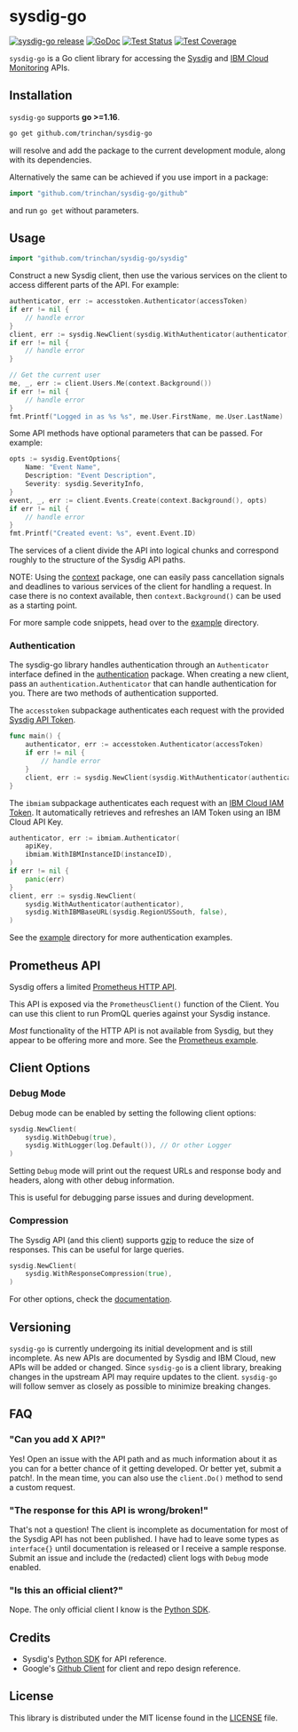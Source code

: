 # sysdig-go #

[![sysdig-go release](https://img.shields.io/github/v/release/trinchan/sysdig-go?sort=semver)](https://github.com/trinchan/sysdig-go/releases)
[![GoDoc](https://img.shields.io/static/v1?label=godoc&message=reference&color=blue)](https://pkg.go.dev/github.com/trinchan/sysdig-go/github)
[![Test Status](https://github.com/trinchan/sysdig-go/workflows/tests/badge.svg)](https://github.com/trinchan/sysdig-go/actions?query=workflow%3Atests)
[![Test Coverage](https://codecov.io/gh/trinchan/sysdig-go/branch/main/graph/badge.svg)](https://codecov.io/gh/trinchan/sysdig-go)

`sysdig-go` is a Go client library for accessing the [Sysdig](https://docs.sysdig.com/en/docs/developer-tools) and [IBM Cloud Monitoring](https://cloud.ibm.com/apidocs/monitor) APIs.

## Installation ##

`sysdig-go` supports **go >=1.16**.

```bash
go get github.com/trinchan/sysdig-go
```

will resolve and add the package to the current development module, along with its dependencies.

Alternatively the same can be achieved if you use import in a package:

```go
import "github.com/trinchan/sysdig-go/github"
```

and run `go get` without parameters.

## Usage ##

```go
import "github.com/trinchan/sysdig-go/sysdig"
```

Construct a new Sysdig client, then use the various services on the client to
access different parts of the API. For example:

```go
authenticator, err := accesstoken.Authenticator(accessToken)
if err != nil {
    // handle error
}
client, err := sysdig.NewClient(sysdig.WithAuthenticator(authenticator))
if err != nil {
    // handle error
}

// Get the current user
me, _, err := client.Users.Me(context.Background())
if err != nil {
    // handle error
}
fmt.Printf("Logged in as %s %s", me.User.FirstName, me.User.LastName)
```

Some API methods have optional parameters that can be passed. For example:

```go
opts := sysdig.EventOptions{
    Name: "Event Name",
    Description: "Event Description",
    Severity: sysdig.SeverityInfo,
}
event, _, err := client.Events.Create(context.Background(), opts)
if err != nil {
    // handle error
}
fmt.Printf("Created event: %s", event.Event.ID)
```

The services of a client divide the API into logical chunks and correspond roughly to
the structure of the Sysdig API paths.

NOTE: Using the [context](https://pkg.go.dev/context) package, one can easily
pass cancellation signals and deadlines to various services of the client for
handling a request. In case there is no context available, then `context.Background()`
can be used as a starting point.

For more sample code snippets, head over to the
[example](https://github.com/trinchan/sysdig-go/tree/master/example) directory.

### Authentication ###

The sysdig-go library handles authentication through an `Authenticator` interface defined in the
[authentication](https://github.com/trinchan/sysdig-go/tree/master/sysdig/authentication) package.
When creating a new client, pass an `authentication.Authenticator` that can handle authentication for
you. There are two methods of authentication supported.

The `accesstoken` subpackage authenticates each request with the provided [Sysdig API Token](https://docs.sysdig.com/en/docs/administration/administration-settings/user-profile-and-password/retrieve-the-sysdig-api-token).
```go
func main() {
    authenticator, err := accesstoken.Authenticator(accessToken)
    if err != nil {
        // handle error
    }
    client, err := sysdig.NewClient(sysdig.WithAuthenticator(authenticator))
}
```
The `ibmiam` subpackage authenticates each request with an [IBM Cloud IAM Token](https://cloud.ibm.com/docs/monitoring?topic=monitoring-api_token). It automatically retrieves and refreshes an IAM Token using an IBM Cloud API Key.

```go
authenticator, err := ibmiam.Authenticator(
    apiKey,
    ibmiam.WithIBMInstanceID(instanceID),
)
if err != nil {
    panic(err)
}
client, err := sysdig.NewClient(
    sysdig.WithAuthenticator(authenticator),
    sysdig.WithIBMBaseURL(sysdig.RegionUSSouth, false),
)
```

See the [example](https://github.com/trinchan/sysdig-go/tree/master/example) directory for more authentication examples.

## Prometheus API ##

Sysdig offers a limited [Prometheus HTTP API](https://prometheus.io/docs/prometheus/latest/querying/api).

This API is exposed via the `PrometheusClient()` function of the Client. You can use this client to run PromQL queries against your Sysdig instance.

_Most_ functionality of the HTTP API is not available from Sysdig, but they appear to be offering more and more.
See the [Prometheus example](https://github.com/trinchan/sysdig-go/tree/master/example/prometheus).

## Client Options ##

### Debug Mode

Debug mode can be enabled by setting the following client options:

```go
sysdig.NewClient(
    sysdig.WithDebug(true),
	sysdig.WithLogger(log.Default()), // Or other Logger
)
```

Setting `Debug` mode will print out the request URLs and response body and headers, along with other debug information.

This is useful for debugging parse issues and during development.

### Compression ###

The Sysdig API (and this client) supports [gzip](https://docs.sysdig.com/en/docs/developer-tools/sysdig-rest-api-conventions/#encoding) to reduce the size of responses. This can be useful for large queries.

```go
sysdig.NewClient(
    sysdig.WithResponseCompression(true),
)
```

For other options, check the [documentation](https://pkg.go.dev/github.com/trinchan/sysdig-go/github).

## Versioning ##

`sysdig-go` is currently undergoing its initial development and is still incomplete. As new APIs are documented by Sysdig and IBM Cloud, new
APIs will be added or changed. Since `sysdig-go` is a client library, breaking changes in the upstream API may require updates to the client.
`sysdig-go` will follow semver as closely as possible to minimize breaking changes.

## FAQ ##

### "Can you add X API?"

Yes! Open an issue with the API path and as much information about it as you can for a better chance of it getting developed. Or better yet, submit a patch!. In the mean time,
 you can also use the `client.Do()` method to send a custom request.

### "The response for this API is wrong/broken!" ###

That's not a question! The client is incomplete as documentation for most of the Sysdig API has not been published. I have had to leave some types as `interface{}` until documentation is released or I receive a sample response. Submit an issue and include the (redacted) client logs with `Debug` mode enabled.

### "Is this an official client?" ###

Nope. The only official client I know is the [Python SDK](https://github.com/sysdiglabs/sysdig-sdk-python).


## Credits ##
- Sysdig's [Python SDK](https://github.com/sysdiglabs/sysdig-sdk-python) for API reference.
- Google's [Github Client](https://github.com/google/go-github) for client and repo design reference.

## License ##

This library is distributed under the MIT license found in the [LICENSE](./LICENSE)
file.
